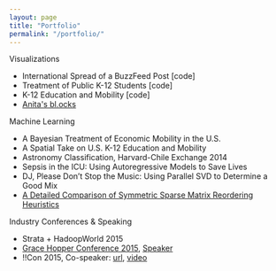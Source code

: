 ```yaml
---
layout: page
title: "Portfolio"
permalink: "/portfolio/"
---
```


Visualizations
* International Spread of a BuzzFeed Post [code]
* Treatment of Public K-12 Students [code]
* K-12 Education and Mobility [code]
* [Anita's bl.ocks](https://bl.ocks.org/anitameh)

Machine Learning
* A Bayesian Treatment of Economic Mobility in the U.S.
* A Spatial Take on U.S. K-12 Education and Mobility
* Astronomy Classification, Harvard-Chile Exchange 2014
* Sepsis in the ICU: Using Autoregressive Models to Save Lives
* DJ, Please Don’t Stop the Music: Using Parallel SVD to Determine a Good Mix
* [A Detailed Comparison of Symmetric Sparse Matrix Reordering Heuristics](https://github.com/anitameh/anitameh.github.io/blob/master/assets/pdfs/(2014)%20A%20detailed%20comparison%20of%20symmetric%20sparse%20matrix%20reordering%20heuristics.pdf)

Industry Conferences & Speaking
* Strata + HadoopWorld 2015
* [Grace Hopper Conference 2015](https://ghc.anitab.org/wp-content/uploads/sites/2/2016/02/2015-ghc-program-addendum.pdf), [Speaker](https://ghc.anitab.org/community-blog-ghc/virality-at-buzzfeed-anita-mehrotra/)
* !!Con 2015, Co-speaker: [url](http://bangbangcon.com/2015/speakers.html), [video](https://www.youtube.com/watch?v=6a7jJVvaxh0)